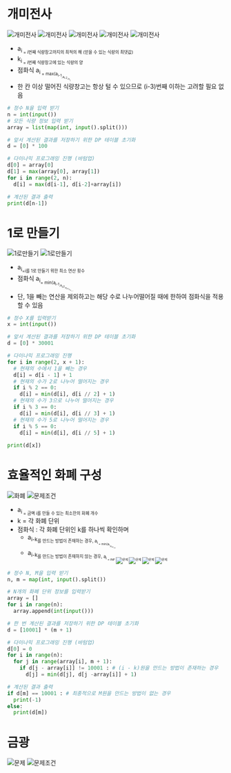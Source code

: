 # 개미전사 
![개미전사](./%EC%8A%A4%ED%81%AC%EB%A6%B0%EC%83%B7/%ED%99%94%EB%A9%B4%20%EC%BA%A1%EC%B2%98%202022-07-29%20084443.png)
![개미전사](./%EC%8A%A4%ED%81%AC%EB%A6%B0%EC%83%B7/%ED%99%94%EB%A9%B4%20%EC%BA%A1%EC%B2%98%202022-07-29%20084639.png)
![개미전사](./%EC%8A%A4%ED%81%AC%EB%A6%B0%EC%83%B7/%ED%99%94%EB%A9%B4%20%EC%BA%A1%EC%B2%98%202022-07-29%20084516.png)
![개미전사](./%EC%8A%A4%ED%81%AC%EB%A6%B0%EC%83%B7/%ED%99%94%EB%A9%B4%20%EC%BA%A1%EC%B2%98%202022-07-29%20084705.png)
![개미전사](./%EC%8A%A4%ED%81%AC%EB%A6%B0%EC%83%B7/%ED%99%94%EB%A9%B4%20%EC%BA%A1%EC%B2%98%202022-07-29%20084817.png)
* a<sub>i<sub> = i번째 식량창고까지의 최적의 해 (얻을 수 있는 식량의 최댓값)
* k<sub>i<sub> = i번째 식량창고에 있는 식량의 양
* 점화식 
  a<sub>i<sub> = max(a<sub>i-1<sub>,a<sub>i-2<sub>+k<sub>i<sub>)
* 한 칸 이상 떨어진 식량창고는 항상 털 수 있으므로 (i-3)번째 이하는 고려할 필요 없음
```python
# 정수 N을 입력 받기
n = int(input())
# 모든 식량 정보 입력 받기
array = list(map(int, input().split()))

# 앞서 계산된 결과를 저장하기 위한 DP 테이블 초기화
d = [0] * 100

# 다이나믹 프로그래밍 진행 (바텀업)
d[0] = array[0]
d[1] = max(array[0], array[1])
for i in range(2, n):
  d[i] = max(d[i-1], d[i-2]+array[i])

# 계산된 결과 출력
print(d[n-1])

```

# 1로 만들기
![1로만들기](./%EC%8A%A4%ED%81%AC%EB%A6%B0%EC%83%B7/%ED%99%94%EB%A9%B4%20%EC%BA%A1%EC%B2%98%202022-07-29%20085620.png)
![1로만들기](./%EC%8A%A4%ED%81%AC%EB%A6%B0%EC%83%B7/%ED%99%94%EB%A9%B4%20%EC%BA%A1%EC%B2%98%202022-07-29%20085653.png)
* a<sub>i<sub>=i를 1로 만들기 위한 최소 연산 횟수
* 점화식 
  a<sub>i<sub>= min(a<sub>i-1<sub>,a<sub>i/2<sub>,a<sub>i/3<sub>,a<sub>i/5<sub>) + 1
* 단, 1을 빼는 연산을 제외하고는 해당 수로 나누어떨어질 때에 한하여 점화식을 적용할 수 있음
```python
# 정수 X를 입력받기
x = int(input())

# 앞서 계산된 결과를 저장하기 위한 DP 테이블 초기화
d = [0] * 30001

# 다이나믹 프로그래밍 진행
for i in range(2, x + 1):
  # 현재의 수에서 1을 빼는 경우
  d[i] = d[i - 1] + 1
  # 현재의 수가 2로 나누어 떨어지는 경우
  if i % 2 == 0:
    d[i] = min(d[i], d[i // 2] + 1)
  # 현재의 수가 3으로 나누어 떨어지는 경우
  if i % 3 == 0:
    d[i] = min(d[i], d[i // 3] + 1)
  # 현재의 수가 5로 나누어 떨어지는 경우
  if i % 5 == 0:
    d[i] = min(d[i], d[i // 5] + 1)
  
print(d[x])
```

# 효율적인 화폐 구성
![화폐](./%EC%8A%A4%ED%81%AC%EB%A6%B0%EC%83%B7/%ED%99%94%EB%A9%B4%20%EC%BA%A1%EC%B2%98%202022-07-29%20090212.png)
![문제조건](./%EC%8A%A4%ED%81%AC%EB%A6%B0%EC%83%B7/%ED%99%94%EB%A9%B4%20%EC%BA%A1%EC%B2%98%202022-07-29%20090245.png)

* a<sub>i<sub> = 금액 i를 만들 수 있는 최소한의 화폐 개수
* k = 각 화폐 단위
* 점화식 : 각 화폐 단위인 k를 하나씩 확인하며
  - a<sub>i-k<sub>를 만드는 방법이 존재하는 경우, a<sub>i<sub> = min(a<sub>i<sub>,a<sub>i-k<sub>+1)
  - a<sub>i-k<sub>를 만드는 방법이 존재하지 않는 경우, a<sub>i<sub> = INF
![문제](./%EC%8A%A4%ED%81%AC%EB%A6%B0%EC%83%B7/%ED%99%94%EB%A9%B4%20%EC%BA%A1%EC%B2%98%202022-07-29%20090913.png)
![문제](./%EC%8A%A4%ED%81%AC%EB%A6%B0%EC%83%B7/%ED%99%94%EB%A9%B4%20%EC%BA%A1%EC%B2%98%202022-07-29%20090949.png)
![문제](./%EC%8A%A4%ED%81%AC%EB%A6%B0%EC%83%B7/%ED%99%94%EB%A9%B4%20%EC%BA%A1%EC%B2%98%202022-07-29%20091015.png)
![문제](./%EC%8A%A4%ED%81%AC%EB%A6%B0%EC%83%B7/%ED%99%94%EB%A9%B4%20%EC%BA%A1%EC%B2%98%202022-07-29%20091040.png)

```python
# 정수 N, M을 입력 받기
n, m = map(int, input().split())

# N개의 화폐 단위 정보를 입력받기
array = []
for i in range(n):
  array.append(int(input()))

# 한 번 계산된 결과를 저장하기 위한 DP 테이블 초기화
d = [10001] * (m + 1)

# 다이나믹 프로그래밍 진행 (바텀업)
d[0] = 0
for i in range(n):
  for j in range(array[i], m + 1):
    if d[j - array[i]] != 10001 : # (i - k)원을 만드는 방법이 존재하는 경우
      d[j] = min(d[j], d[j -array[i]] + 1)

# 계산된 결과 출력
if d[m] == 10001 : # 최종적으로 M원을 만드는 방법이 없는 경우
  print(-1)
else:
  print(d[m])
```

# 금광 
![문제](./%EC%8A%A4%ED%81%AC%EB%A6%B0%EC%83%B7/%ED%99%94%EB%A9%B4%20%EC%BA%A1%EC%B2%98%202022-07-29%20092036.png)
![문제조건](./%EC%8A%A4%ED%81%AC%EB%A6%B0%EC%83%B7/%ED%99%94%EB%A9%B4%20%EC%BA%A1%EC%B2%98%202022-07-29%20092126.png)

